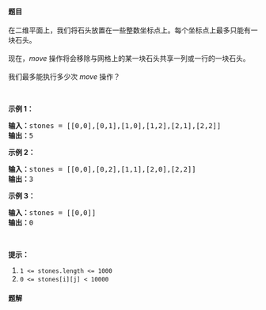 #### 题目
<p>在二维平面上，我们将石头放置在一些整数坐标点上。每个坐标点上最多只能有一块石头。<br>
<br>
现在，<em>move</em> 操作将会移除与网格上的某一块石头共享一列或一行的一块石头。<br>
<br>
我们最多能执行多少次 <em>move</em> 操作？</p>

<p>&nbsp;</p>

<p><strong>示例 1：</strong></p>

<pre><strong>输入：</strong>stones = [[0,0],[0,1],[1,0],[1,2],[2,1],[2,2]]
<strong>输出：</strong>5
</pre>

<p><strong>示例 2：</strong></p>

<pre><strong>输入：</strong>stones = [[0,0],[0,2],[1,1],[2,0],[2,2]]
<strong>输出：</strong>3
</pre>

<p><strong>示例 3：</strong></p>

<pre><strong>输入：</strong>stones = [[0,0]]
<strong>输出：</strong>0
</pre>

<p>&nbsp;</p>

<p><strong>提示：</strong></p>

<ol>
	<li><code>1 &lt;= stones.length &lt;= 1000</code></li>
	<li><code>0 &lt;= stones[i][j] &lt; 10000</code></li>
</ol>


 #### 题解